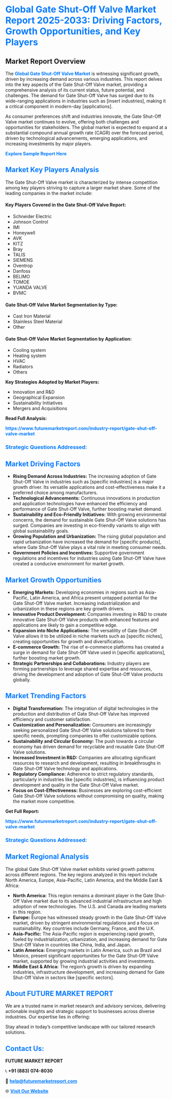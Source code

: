 <h1 style="color: #007BFF;">Global Gate Shut-Off Valve Market Report 2025-2033: Driving Factors, Growth Opportunities, and Key Players</h1>

<section id="overview">
<h2>Market Report Overview</h2>
<p>The <a href="https://www.futuremarketreport.com/industry-report/gate-shut-off-valve-market" style="color: #007BFF; text-decoration: none;"><strong>Global Gate Shut-Off Valve Market</strong></a> is witnessing significant growth, driven by increasing demand across various industries. This report delves into the key aspects of the Gate Shut-Off Valve market, providing a comprehensive analysis of its current status, future potential, and challenges. The demand for Gate Shut-Off Valve has surged due to its wide-ranging applications in industries such as [insert industries], making it a critical component in modern-day [applications].</p>
<p>As consumer preferences shift and industries innovate, the Gate Shut-Off Valve market continues to evolve, offering both challenges and opportunities for stakeholders. The global market is expected to expand at a substantial compound annual growth rate (CAGR) over the forecast period, driven by technological advancements, emerging applications, and increasing investments by major players.</p>
</section>

<section id="overview">
<p><a href="https://www.futuremarketreport.com/request-sample/reportId=50627" style="color: #007BFF; text-decoration: none;"><strong>Explore Sample Report Here</strong></a></p>
</section>

<section id="key-players">
<h2 style="color: #007BFF;">Market Key Players Analysis</h2>
<p>The Gate Shut-Off Valve market is characterized by intense competition among key players striving to capture a larger market share. Some of the leading companies in the market include:</p>
<h4>Key Players Covered in the Gate Shut-Off Valve Report:</h4>
<ul><li>Schneider Electric</li><li>Johnson Control</li><li>IMI</li><li>Honeywell</li><li>AVK</li><li>KITZ</li><li>Bray</li><li>TALIS</li><li>SIEMENS</li><li>Oventrop</li><li>Danfoss</li><li>BELIMO</li><li>TOMOE</li><li>YUANDA VALVE</li><li>BVMC</li></ul>
<h4>Gate Shut-Off Valve Market Segmentation by Type:</h4>
<ul><li>Cast Iron Material</li><li>Stainless Steel Material</li><li>Other</li></ul>

<h4>Gate Shut-Off Valve Market Segmentation by Application:</h4>
<ul><li>Cooling system</li><li>Heating system</li><li>HVAC</li><li>Radiators</li><li>Others</li></ul>
<p><strong>Key Strategies Adopted by Market Players:</strong></p>
<ul>
<li>Innovation and R&D</li>
<li>Geographical Expansion</li>
<li>Sustainability Initiatives</li>
<li>Mergers and Acquisitions</li>
</ul>
</section>

<section>
<p><strong>Read Full Analysis: </strong></p><a href="https://www.futuremarketreport.com/industry-report/gate-shut-off-valve-market" style="color: #007BFF; text-decoration: none;"><strong>https://www.futuremarketreport.com/industry-report/gate-shut-off-valve-market</strong></a>
<h3 style="color: #007BFF;">Strategic Questions Addressed:</h3>
</section>

<section id="driving-factors">
<h2 style="color: #007BFF;">Market Driving Factors</h2>
<ul>
<li><strong>Rising Demand Across Industries:</strong> The increasing adoption of Gate Shut-Off Valve in industries such as [specific industries] is a major growth driver. Its versatile applications and cost-effectiveness make it a preferred choice among manufacturers.</li>
<li><strong>Technological Advancements:</strong> Continuous innovations in production and application technologies have enhanced the efficiency and performance of Gate Shut-Off Valve, further boosting market demand.</li>
<li><strong>Sustainability and Eco-Friendly Initiatives:</strong> With growing environmental concerns, the demand for sustainable Gate Shut-Off Valve solutions has surged. Companies are investing in eco-friendly variants to align with global sustainability goals.</li>
<li><strong>Growing Population and Urbanization:</strong> The rising global population and rapid urbanization have increased the demand for [specific products], where Gate Shut-Off Valve plays a vital role in meeting consumer needs.</li>
<li><strong>Government Policies and Incentives:</strong> Supportive government regulations and incentives for industries using Gate Shut-Off Valve have created a conducive environment for market growth.</li>
</ul>
</section>

<section id="growth-opportunities">
<h2 style="color: #007BFF;">Market Growth Opportunities</h2>
<ul>
<li><strong>Emerging Markets:</strong> Developing economies in regions such as Asia-Pacific, Latin America, and Africa present untapped potential for the Gate Shut-Off Valve market. Increasing industrialization and urbanization in these regions are key growth drivers.</li>
<li><strong>Innovative Product Development:</strong> Companies investing in R&D to create innovative Gate Shut-Off Valve products with enhanced features and applications are likely to gain a competitive edge.</li>
<li><strong>Expansion into Niche Applications:</strong> The versatility of Gate Shut-Off Valve allows it to be utilized in niche markets such as [specific niches], creating opportunities for growth and diversification.</li>
<li><strong>E-commerce Growth:</strong> The rise of e-commerce platforms has created a surge in demand for Gate Shut-Off Valve used in [specific applications], further boosting market growth.</li>
<li><strong>Strategic Partnerships and Collaborations:</strong> Industry players are forming partnerships to leverage shared expertise and resources, driving the development and adoption of Gate Shut-Off Valve products globally.</li>
</ul>
</section>

<section id="trending-factors">
<h2 style="color: #007BFF;">Market Trending Factors</h2>
<ul>
<li><strong>Digital Transformation:</strong> The integration of digital technologies in the production and distribution of Gate Shut-Off Valve has improved efficiency and customer satisfaction.</li>
<li><strong>Customization and Personalization:</strong> Consumers are increasingly seeking personalized Gate Shut-Off Valve solutions tailored to their specific needs, prompting companies to offer customizable options.</li>
<li><strong>Sustainability and Circular Economy:</strong> The push towards a circular economy has driven demand for recyclable and reusable Gate Shut-Off Valve solutions.</li>
<li><strong>Increased Investment in R&D:</strong> Companies are allocating significant resources to research and development, resulting in breakthroughs in Gate Shut-Off Valve technology and applications.</li>
<li><strong>Regulatory Compliance:</strong> Adherence to strict regulatory standards, particularly in industries like [specific industries], is influencing product development and quality in the Gate Shut-Off Valve market.</li>
<li><strong>Focus on Cost-Effectiveness:</strong> Businesses are exploring cost-efficient Gate Shut-Off Valve solutions without compromising on quality, making the market more competitive.</li>
</ul>
</section>

<section>
<p><strong>Get Full Report: </strong></p><a href="https://www.futuremarketreport.com/industry-report/gate-shut-off-valve-market" style="color: #007BFF; text-decoration: none;"><strong>https://www.futuremarketreport.com/industry-report/gate-shut-off-valve-market</strong></a>
<h3 style="color: #007BFF;">Strategic Questions Addressed:</h3>
</section>


<section id="regional-analysis">
<h2 style="color: #007BFF;">Market Regional Analysis</h2>
<p>The global Gate Shut-Off Valve market exhibits varied growth patterns across different regions. The key regions analyzed in this report include North America, Europe, Asia-Pacific, Latin America, and the Middle East & Africa:</p>
<ul>
<li><strong>North America:</strong> This region remains a dominant player in the Gate Shut-Off Valve market due to its advanced industrial infrastructure and high adoption of new technologies. The U.S. and Canada are leading markets in this region.</li>
<li><strong>Europe:</strong> Europe has witnessed steady growth in the Gate Shut-Off Valve market, driven by stringent environmental regulations and a focus on sustainability. Key countries include Germany, France, and the U.K.</li>
<li><strong>Asia-Pacific:</strong> The Asia-Pacific region is experiencing rapid growth, fueled by industrialization, urbanization, and increasing demand for Gate Shut-Off Valve in countries like China, India, and Japan.</li>
<li><strong>Latin America:</strong> Emerging markets in Latin America, such as Brazil and Mexico, present significant opportunities for the Gate Shut-Off Valve market, supported by growing industrial activities and investments.</li>
<li><strong>Middle East & Africa:</strong> The region’s growth is driven by expanding industries, infrastructure development, and increasing demand for Gate Shut-Off Valve in sectors like [specific sectors].</li>
</ul>
</section>

<footer>
<h2 style="color: #007BFF;">About FUTURE MARKET REPORT</h2>
<p>We are a trusted name in market research and advisory services, delivering actionable insights and strategic support to businesses across diverse industries. Our expertise lies in offering:</p>

<p>Stay ahead in today’s competitive landscape with our tailored research solutions.</p>

<h2 style="color: #007BFF;">Contact Us:</h2>
<p><strong>FUTURE MARKET REPORT</strong></p>
<p>📞 <strong>+91 (883) 074-8030</strong></p>
<p>📧 <strong><a href="mailto:help@futuremarketreport.com" style="color: #007BFF;">help@futuremarketreport.com</a></strong></p>
<p>🌐 <strong><a href="https://www.futuremarketreport.com/" style="color: #007BFF;">Visit Our Website</a></strong></p>
</footer>